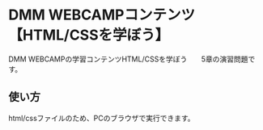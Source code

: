 # DMM WEBCAMPコンテンツ【HTML/CSSを学ぼう】
DMM WEBCAMPの学習コンテンツHTML/CSSを学ぼう　　5章の演習問題です。
## 使い方
html/cssファイルのため、PCのブラウザで実行できます。
